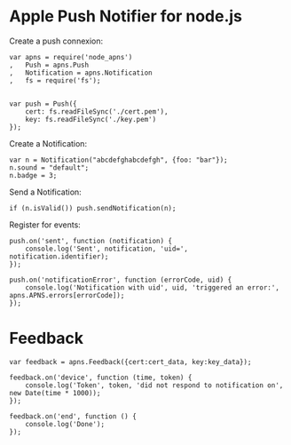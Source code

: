 Apple Push Notifier for node.js
===============================

Create a push connexion:

	var apns = require('node_apns')
	,	Push = apns.Push
	, 	Notification = apns.Notification
	,	fs = require('fs');


	var push = Push({
		cert: fs.readFileSync('./cert.pem'), 
		key: fs.readFileSync('./key.pem')
	});

Create a Notification:

	var n = Notification("abcdefghabcdefgh", {foo: "bar"});
	n.sound = "default";
	n.badge = 3;

Send a Notification:

	if (n.isValid()) push.sendNotification(n);

Register for events:

	push.on('sent', function (notification) {
		console.log('Sent', notification, 'uid=', notification.identifier);
	});

	push.on('notificationError', function (errorCode, uid) {
		console.log('Notification with uid', uid, 'triggered an error:', apns.APNS.errors[errorCode]);
	});

Feedback
========

	var feedback = apns.Feedback({cert:cert_data, key:key_data});

	feedback.on('device', function (time, token) {
		console.log('Token', token, 'did not respond to notification on', new Date(time * 1000));
	});

	feedback.on('end', function () {
		console.log('Done');
	});

